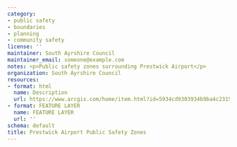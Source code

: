 ```yaml
---
category:
- public safety
- boundaries
- planning
- community safety
license: ''
maintainer: South Ayrshire Council
maintainer_email: someone@example.com
notes: <p>Public safety zones surrounding Prestwick Airport</p>
organization: South Ayrshire Council
resources:
- format: html
  name: Description
  url: https://www.arcgis.com/home/item.html?id=5934cd9303934b9ba4c23157ecb7bc40
- format: FEATURE LAYER
  name: FEATURE LAYER
  url: ''
schema: default
title: Prestwick Airport Public Safety Zones
---
```

